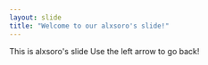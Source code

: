 ```yaml
---
layout: slide
title: "Welcome to our alxsoro's slide!"
---
```

This is alxsoro's slide
Use the left arrow to go back!
